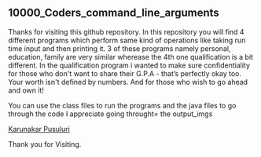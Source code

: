 ## 10000_Coders_command_line_arguments
Thanks for visiting this github repository.
In this repository you will find 4 different programs which perform same kind of operations like taking run time input and then printing it.
3 of these programs namely personal, education, family are very similar wherease the 4th one qualification is a bit different.
In the qualification program i wanted to make sure confidentiality for those who don't want to share their G.P.A - that’s perfectly okay too. Your worth isn't defined by numbers.
And for those who wish to go ahead and own it!

You can use the class files to run the programs and the java files to go through the code
I appreciate going throught= the output_imgs

[Karunakar Pusuluri](https://github.com/KARUNAKARPUSULURI)

Thank you for Visiting.
 
